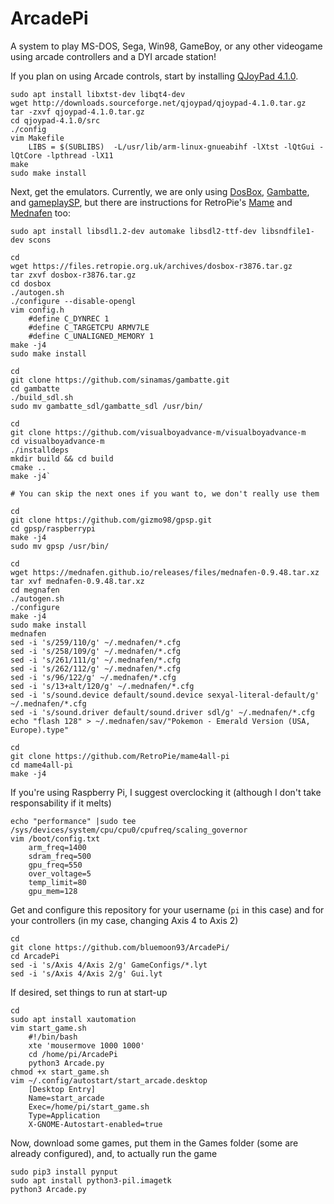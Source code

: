 # ArcadePi
A system to play MS-DOS, Sega, Win98, GameBoy, or any other videogame using arcade controllers and a DYI arcade station!

If you plan on using Arcade controls, start by installing [QJoyPad 4.1.0](http://qjoypad.sourceforge.net/#download). 

    sudo apt install libxtst-dev libqt4-dev
    wget http://downloads.sourceforge.net/qjoypad/qjoypad-4.1.0.tar.gz
    tar -zxvf qjoypad-4.1.0.tar.gz 
    cd qjoypad-4.1.0/src
    ./config
    vim Makefile
        LIBS = $(SUBLIBS)  -L/usr/lib/arm-linux-gnueabihf -lXtst -lQtGui -lQtCore -lpthread -lX11
    make
    sudo make install
    
Next, get the emulators. Currently, we are only using [DosBox](https://www.dosbox.com/), [Gambatte](https://github.com/sinamas/gambatte), and [gameplaySP](https://github.com/gizmo98/gpsp), but there are instructions for RetroPie's [Mame](http://mamedev.org/) and [Mednafen](https://mednafen.github.io/) too:
    
    sudo apt install libsdl1.2-dev automake libsdl2-ttf-dev libsndfile1-dev scons
    
    cd
    wget https://files.retropie.org.uk/archives/dosbox-r3876.tar.gz
    tar zxvf dosbox-r3876.tar.gz
    cd dosbox
    ./autogen.sh
    ./configure --disable-opengl
    vim config.h
        #define C_DYNREC 1
        #define C_TARGETCPU ARMV7LE
        #define C_UNALIGNED_MEMORY 1
    make -j4
    sudo make install
    
    cd
    git clone https://github.com/sinamas/gambatte.git
    cd gambatte
    ./build_sdl.sh
    sudo mv gambatte_sdl/gambatte_sdl /usr/bin/
    
    cd
    git clone https://github.com/visualboyadvance-m/visualboyadvance-m
    cd visualboyadvance-m
    ./installdeps
    mkdir build && cd build
    cmake ..
    make -j4`

    # You can skip the next ones if you want to, we don't really use them
    
    cd
    git clone https://github.com/gizmo98/gpsp.git
    cd gpsp/raspberrypi
    make -j4
    sudo mv gpsp /usr/bin/
    
    cd
    wget https://mednafen.github.io/releases/files/mednafen-0.9.48.tar.xz
    tar xvf mednafen-0.9.48.tar.xz
    cd megnafen
    ./autogen.sh
    ./configure
    make -j4
    sudo make install
    mednafen
    sed -i 's/259/110/g' ~/.mednafen/*.cfg
    sed -i 's/258/109/g' ~/.mednafen/*.cfg
    sed -i 's/261/111/g' ~/.mednafen/*.cfg
    sed -i 's/262/112/g' ~/.mednafen/*.cfg
    sed -i 's/96/122/g' ~/.mednafen/*.cfg
    sed -i 's/13+alt/120/g' ~/.mednafen/*.cfg
    sed -i 's/sound.device default/sound.device sexyal-literal-default/g' ~/.mednafen/*.cfg
    sed -i 's/sound.driver default/sound.driver sdl/g' ~/.mednafen/*.cfg
    echo "flash 128" > ~/.mednafen/sav/"Pokemon - Emerald Version (USA, Europe).type"
    
    cd
    git clone https://github.com/RetroPie/mame4all-pi
    cd mame4all-pi
    make -j4
    
If you're using Raspberry Pi, I suggest overclocking it (although I don't take responsability if it melts)

    echo "performance" |sudo tee /sys/devices/system/cpu/cpu0/cpufreq/scaling_governor
    vim /boot/config.txt
        arm_freq=1400
        sdram_freq=500
        gpu_freq=550
        over_voltage=5
        temp_limit=80
        gpu_mem=128
    
Get and configure this repository for your username (`pi` in this case) and for your controllers (in my case, changing Axis 4 to Axis 2)

    cd
    git clone https://github.com/bluemoon93/ArcadePi/
    cd ArcadePi
    sed -i 's/Axis 4/Axis 2/g' GameConfigs/*.lyt
    sed -i 's/Axis 4/Axis 2/g' Gui.lyt
    
If desired, set things to run at start-up
    
    cd
    sudo apt install xautomation
    vim start_game.sh
        #!/bin/bash
        xte 'mousermove 1000 1000'
        cd /home/pi/ArcadePi
        python3 Arcade.py
    chmod +x start_game.sh 
    vim ~/.config/autostart/start_arcade.desktop
        [Desktop Entry]
        Name=start_arcade
        Exec=/home/pi/start_game.sh
        Type=Application
        X-GNOME-Autostart-enabled=true

    
Now, download some games, put them in the Games folder (some are already configured), and, to actually run the game

    sudo pip3 install pynput
    sudo apt install python3-pil.imagetk
    python3 Arcade.py


